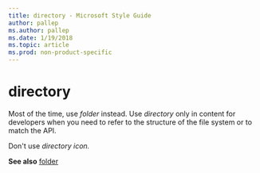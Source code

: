 ```yaml
---
title: directory - Microsoft Style Guide
author: pallep
ms.author: pallep
ms.date: 1/19/2018
ms.topic: article
ms.prod: non-product-specific
---
```


# directory

Most of the time, use *folder* instead. Use *directory* only in content for developers when you need to refer to the structure of the file system or to match the API.

Don't use *directory icon.*

**See also**  [folder](/style-guide/a-z-word-list-term-collections/f/folder-folder-icon)
